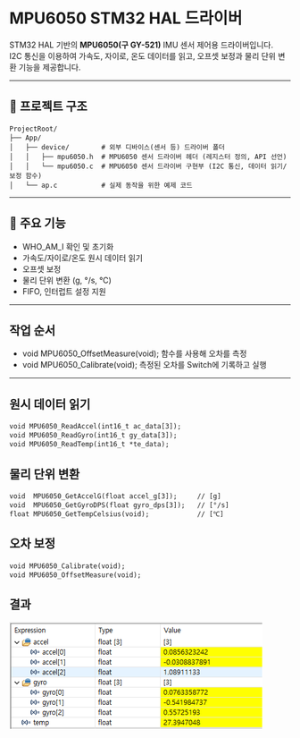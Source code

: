 # MPU6050 STM32 HAL 드라이버

STM32 HAL 기반의 **MPU6050(구 GY-521)** IMU 센서 제어용 드라이버입니다.  
I2C 통신을 이용하여 가속도, 자이로, 온도 데이터를 읽고, 오프셋 보정과 물리 단위 변환 기능을 제공합니다.

---

## 📂 프로젝트 구조
```
ProjectRoot/
├── App/
│   ├── device/        # 외부 디바이스(센서 등) 드라이버 폴더
│   │   ├── mpu6050.h  # MPU6050 센서 드라이버 헤더 (레지스터 정의, API 선언)
│   │   └── mpu6050.c  # MPU6050 센서 드라이버 구현부 (I2C 통신, 데이터 읽기/보정 함수)
│   └── ap.c           # 실제 동작을 위한 예제 코드
```

---

## 📜 주요 기능

- WHO_AM_I 확인 및 초기화
- 가속도/자이로/온도 원시 데이터 읽기
- 오프셋 보정
- 물리 단위 변환 (g, °/s, ℃)
- FIFO, 인터럽트 설정 지원

---

## 작업 순서

- void MPU6050_OffsetMeasure(void); 함수를 사용해 오차를 측정
- void MPU6050_Calibrate(void); 측정된 오차를 Switch에 기록하고 실행

---

## 원시 데이터 읽기

```
void MPU6050_ReadAccel(int16_t ac_data[3]);
void MPU6050_ReadGyro(int16_t gy_data[3]);
void MPU6050_ReadTemp(int16_t *te_data);
```

## 물리 단위 변환

```
void  MPU6050_GetAccelG(float accel_g[3]);     // [g]
void  MPU6050_GetGyroDPS(float gyro_dps[3]);   // [°/s]
float MPU6050_GetTempCelsius(void);            // [℃]
```

## 오차 보정

```
void MPU6050_Calibrate(void);
void MPU6050_OffsetMeasure(void);
```

## 결과
![alt text](../../img/mpu6050_data.png)